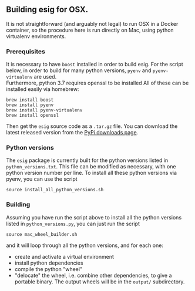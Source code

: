 ## Building esig for OSX.

It is not straightforward (and arguably not legal) to run OSX in a Docker
container, so the procedure here is run directly on Mac, using
python virtualenv environments.

### Prerequisites

It is necessary to have ```boost``` installed in order to build esig.
For the script below, in order to build for many python versions, ```pyenv```
and ```pyenv-virtualenv``` are used.  
Furthermore, python 3.7 requires openssl to be installed
All of these can be installed easily
via homebrew:

```
brew install boost
brew install pyenv
brew install pyenv-virtualenv
brew install openssl
```

Then get the ```esig``` source code as a ```.tar.gz``` file.  You can download
the latest released version from the [PyPi downloads page](https://pypi.org/project/esig/#files).

### Python versions

The ```esig``` package is currently built for the python versions listed in
```python_versions.txt```.  This file can be modified as necessary, with
one python version number per line.
To install all these python versions via pyenv, you can use the script
```
source install_all_python_versions.sh
```

### Building

Assuming you have run the script above to install all the python versions
listed in ```python_versions.py```, you can just run the script
```
source mac_wheel_builder.sh
```
and it will loop through all the python versions, and for each one:
 * create and activate a
virtual environment
 * install python dependencies
 * compile the python "wheel"
 * "delocate" the wheel, i.e. combine other dependencies, to give a portable binary.
The output wheels will be in the ```output/``` subdirectory.
